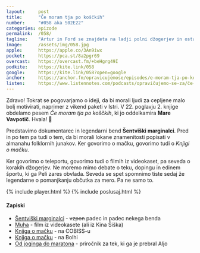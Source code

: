 ```yaml
---
layout: 	post
title:  	"Če moram tja po koščkih"
number: 	"#058 aka S02E22"
categories:	epizode
permalink:	/058/
tagline: 	"Artur in Ford se znajdeta na ladji polni džogerjev in ostalih delavcev storitvene industrije.  Veliko govorimo o mačku in pesmi Če moram tja po koščkih, ki jo deklamira Mare Vavpotič."
image:		/assets/img/058.jpg
apple:		https://apple.co/3An9iwx
pocket:		https://pca.st/8a2pgr69
overcast:	https://overcast.fm/+beHgrg49I
podkite:	https://kite.link/058
google:		https://kite.link/058?open=google
anchor:		https://anchor.fm/opravicujemose/episodes/e-moram-tja-po-kokih-e13tovh
listen:		https://www.listennotes.com/podcasts/opravičujemo-se-za/če-moram-tja-po-koščkih-CLk-Dvg85ri/embed/
---
```


Zdravo! Tokrat se pogovarjamo o ideji, da bi morali ljudi za cepljene malo bolj motivirati, naprimer z vikend paketi v Istri. V 22. poglavju 2. knjige obdelamo pesem _Če moram tja po koščkih_, ki jo oddelkamira **Mare Vavpotič**. Hvala! 🙏 

Predstavimo dokumentarec in legendarni bend **Šentviški marginalci**. Pred in po tem pa tudi o tem, da bi morali lokane znamenitosti popisati v almanahu folklornih junakov. Ker govorimo o mačku, govorimo tudi o _Knjigi o mačku_. 

Ker govorimo o teleportu, govorimo tudi o filmih iz videokaset, pa seveda o korakih džogerjev. Ne moremo mimo debate o teku, dopingu in edinem športu, ki ga Peli zares obvlada. Seveda se spet spomnimo tiste sedaj že legendarne o pomanjkanju občutka za mero. Pa ne samo to.

{% include player.html %}
{% include poslusaj.html %}

#### Zapiski

- [Šentviški marginalci](https://www.youtube.com/watch?v=Esl2kNBSH-8) - ~~vzpon~~ padec in padec nekega benda
- [Muha](https://sl.wikipedia.org/wiki/Muha_(film,_1986)) - film iz videokasete (ali iz Kina Šiška)
- [Knjiga o mačku](https://plus.si.cobiss.net/opac7/bib/72882432) - na COBISS-u
- [Knjiga o mačku](https://www.bolha.com/ostale-knjige-strokovna-literatura-prirocniki/knjiga-macku-oglas-469764) - na Bolhi
- [Od joginga do maratona](https://plus.si.cobiss.net/opac7/bib/121069568) - priročnik za tek, ki ga je prebral Aljo